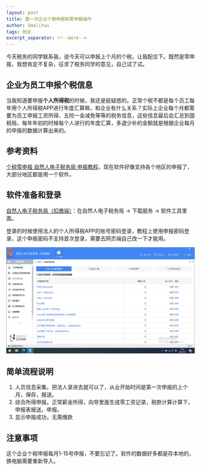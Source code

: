 ```yaml
---
layout: post
title: 第一次企业个税申报和零申报操作
author: SmaliYuu
tags: 创业
excerpt_separator: <!--more-->
---
```


今天税务的同学联系我，说今天可以申报上个月的个税，让我配合下。既然是零申报，我想肯定不复杂，征求了税务同学的意见，自己试了试。

<!--more-->


## 企业为员工申报个税信息

当我知道要申报**个人所得税**的时候，我还是挺疑惑的。正常个税不都是每个员工每年用个人所得税APP进行年度汇算嘛，和企业有什么关系？实际上企业每个月都需要为员工申报工资所得、五险一金减免等等的税务信息，这些信息最后会汇总到国税局，每年年初的时候每个人进行的年度汇算，多退少补的金额就是根据企业每月的申报的数据计算出来的。  


## 参考资料

[个税零申报 自然人电子税务局 申报教程](https://jingyan.baidu.com/article/ed15cb1b2c2c285ae36981b7.html)。现在软件好像支持各个地区的申报了，大部分地区都是用一个软件。


## 软件准备和登录

[自然人电子税务局（扣缴端）](https://etax.chinatax.gov.cn/webstatic/download-service/100001)：在自然人电子税务局 → 下载服务 → 软件工具里面。  

登录的时候使用法人的个人所得税APP的账号密码登录，教程上使用申报密码登录，这个申报密码不支持首次登录，需要去网页端自己改一下才能用。  

![扣缴端](../assets/post-images/1685070716.jpg)


## 简单流程说明

1. 人员信息采集。把法人录进去就可以了，从业开始时间是第一次申报的上个月，保存，报送。
2. 综合所得申报。正常薪金所得，向导里面生成零工资记录，税款计算计算下，申报表报送，申报。
3. 显示申报成功，无需缴款


## 注意事项

这个企业个税申报每月1-15号申报，不要忘记了。软件的数据好多都是存本地的，换电脑需要重新导入。

